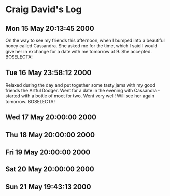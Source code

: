 Craig David's Log
=================

Mon 15 May 20:13:45 2000
------------------------

On the way to see my friends this afternoon, when
I bumped into a beautiful honey called Cassandra.
She asked me for the time, which I said I would
give her in exchange for a date with me tomorrow
at 9. She accepted. BOSELECTA!

Tue 16 May 23:58:12 2000
------------------------

Relaxed during the day and put together some tasty
jams with my good friends the Artful Dodger. Went
for a date in the evening with Cassandra - started
with a bottle of moet for two. Went very well!
Will see her again tomorrow.  BOSELECTA!

Wed 17 May 20:00:00 2000
------------------------

Thu 18 May 20:00:00 2000
------------------------

Fri 19 May 20:00:00 2000
------------------------

Sat 20 May 20:00:00 2000
------------------------

Sun 21 May 19:43:13 2000
------------------------
